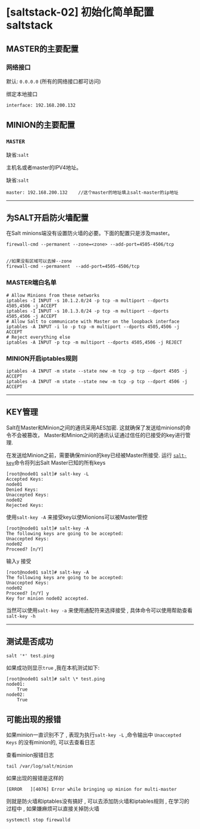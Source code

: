 # [saltstack-02] 初始化简单配置saltstack

## MASTER的主要配置

### 网络接口

默认: `0.0.0.0` (所有的网络接口都可访问)

绑定本地接口

```
interface: 192.168.200.132
```

## MINION的主要配置

### `MASTER`

缺省:`salt`

主机名或者master的IPV4地址。

缺省:`salt`

```
master: 192.168.200.132    //这个master的地址填上salt-master的ip地址
```



---

## 为SALT开启防火墙配置

在Salt minions端没有设置防火墙的必要。下面的配置只是涉及master。

```
firewall-cmd --permanent --zone=<zone> --add-port=4505-4506/tcp  


//如果没有区域可以去掉--zone
firewall-cmd --permanent  --add-port=4505-4506/tcp
```



### MASTER端白名单

```
# Allow Minions from these networks
iptables -I INPUT -s 10.1.2.0/24 -p tcp -m multiport --dports 4505,4506 -j ACCEPT
iptables -I INPUT -s 10.1.3.0/24 -p tcp -m multiport --dports 4505,4506 -j ACCEPT
# Allow Salt to communicate with Master on the loopback interface
iptables -A INPUT -i lo -p tcp -m multiport --dports 4505,4506 -j ACCEPT
# Reject everything else
iptables -A INPUT -p tcp -m multiport --dports 4505,4506 -j REJECT
```

### MINION开启iptables规则

```
iptables -A INPUT -m state --state new -m tcp -p tcp --dport 4505 -j ACCEPT
iptables -A INPUT -m state --state new -m tcp -p tcp --dport 4506 -j ACCEPT
```



---



## KEY管理

Salt在Master和Minion之间的通讯采用AES加密. 这就确保了发送给minions的命令不会被篡改， Master和Minion之间的通讯认证通过信任的已接受的key进行管理.

在发送给Minion之前，需要确保minion的key已经被Master所接受. 运行 [`salt-key`](https://docs.saltstack.cn/ref/configuration/index.html#id1)命令将列出Salt Master已知的所有keys

```
[root@node01 salt]# salt-key -L
Accepted Keys:
node01
Denied Keys:
Unaccepted Keys:
node02
Rejected Keys:
```

使用`salt-key -A` 来接受key以使Mionions可以被Master管控

```
[root@node01 salt]# salt-key -A
The following keys are going to be accepted:
Unaccepted Keys:
node02
Proceed? [n/Y] 
```

输入`y` 接受

```
[root@node01 salt]# salt-key -A
The following keys are going to be accepted:
Unaccepted Keys:
node02
Proceed? [n/Y] y
Key for minion node02 accepted.
```

当然可以使用`salt-key -a` 来使用通配符来选择接受 , 具体命令可以使用帮助查看`salt-key -h`

---



## 测试是否成功

```
salt '*' test.ping  
```

如果成功则显示`true`   ,我在本机测试如下:

```
[root@node01 salt]# salt \* test.ping
node01:
    True
node02:
    True
```



## 可能出现的报错

如果minion一直识别不了 , 表现为执行`salt-key -L`  ,命令输出中 `Unaccepted Keys` 的没有minion的, 可以去查看日志

查看minion报错日志

```
tail /var/log/salt/minion
```

如果出现的报错是这样的

```
[ERROR   ][4076] Error while bringing up minion for multi-master
```

则就是防火墙和iptables没有搞好 , 可以去添加防火墙和iptables规则 , 在学习的过程中 , 如果嫌麻烦可以直接关掉防火墙

```
systemctl stop firewalld
```

